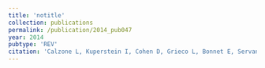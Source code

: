 ```yaml
---
title: 'notitle'
collection: publications
permalink: /publication/2014_pub047
year: 2014
pubtype: 'REV'
citation: 'Calzone L, Kuperstein I, Cohen D, Grieco L, Bonnet E, Servant N, Hupe P, Zinovyev A<sup>^</sup>, Barillot E.<sup>^</sup> Biological network modelling and precision medicine in oncology [in French]. 2014. <i>Bull Cancer.</i> <b>101</b>(S1):18-21.'
---
```

